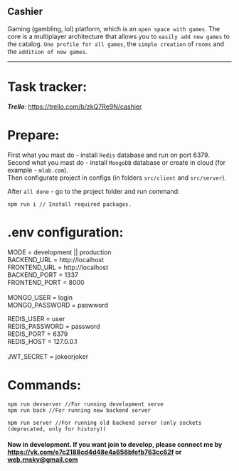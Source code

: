 ## Cashier
Gaming (gambling, lol) platform, which is an `open space with games`. The core is a multiplayer architecture that allows you to `easily add new games` to the catalog. `One profile for all games`, the `simple creation` of `rooms` and the `addition of new games`.
______________

Task tracker:
======================

***Trello***: <https://trello.com/b/zkQ7Re9N/cashier>

Prepare:
======================
First what you mast do - install `Redis` database and run on port 6379. <br />
Second what you mast do - install `MongoDB` database or create in cloud (for example - `mlab.com`). <br />
Then configurate project in configs (in folders `src/client` and `src/server`). <br />

After `all done` - go to the project folder and run command:
```
npm run i // Install required packages.
```
.env configuration:
======================
MODE = development || production <br />
BACKEND_URL = http://localhost <br />
FRONTEND_URL = http://localhost <br />
BACKEND_PORT = 1337 <br />
FRONTEND_PORT = 8000 <br />
<br />
MONGO_USER = login <br />
MONGO_PASSWORD = paswword <br />

REDIS_USER = user <br />
REDIS_PASSWORD = password <br />
REDIS_PORT = 6379 <br />
REDIS_HOST = 127.0.0.1 <br />
<br />
JWT_SECRET = jokeorjoker <br />

Commands:
======================
```
npm run devserver //For running development serve
npm run back //For running new backend server

npm run server //For running old backend server (only sockets (deprecated, only for history))
```

#### Now in development. If you want join to develop, please connect me by <https://vk.com/e7c2188cd4d48e4a658bfefb763cc62f> or web.rnskv@gmail.com
